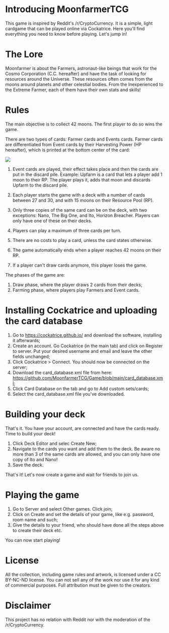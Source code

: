 # Introducing MoonfarmerTCG

This game is inspired by Reddit's /r/CryptoCurrency. It is a simple, light cardgame that can be played online via Cockatrice. Here you'll find everything you need to know before playing. Let's jump in!

# The Lore

Moonfarmer is about the Farmers, astronaut-like beings that work for the Cosmo Corporation (C.C. hereafter) and have the task of looking for resources around the Universe. These resources often comes from the moons around planets and other celestial bodies. From the Inexperienced to the Extreme Farmer, each of them have their own stats and skills!

# Rules

The main objective is to collect 42 moons. The first player to do so wins the game. 

There are two types of cards: Farmer cards and Events cards. Farmer cards are differentiated from Event cards by their Harvesting Power (HP hereafter), which is printed at the bottom center of the card:

![](https://preview.redd.it/wvaz63vfk7pa1.png?width=7442&format=png&auto=webp&v=enabled&s=422049b66226489147e839baeb66d9ad4a03417b)

1. Event cards are played, their effect takes place and then the cards are put in the discard pile. Example: Upfarm is a card that lets a player add 1 moon to their RP. The player plays it, adds that moon and discards Upfarm to the discard pile.

2. Each player starts the game with a deck with a number of cards between 27 and 30, and with 15 moons on their Resource Pool (RP). 
3. Only three copies of the same card can be on the deck, with two exceptions: Nano, The Big One, and Ito, Horizon Breacher. Players can only have one of these on their decks.
4. Players can play a maximum of three cards per turn. 
5. There are no costs to play a card, unless the card states otherwise. 
6. The game automatically ends when a player reaches 42 moons on their RP.
7. If a player can't draw cards anymore, this player loses the game.

The phases of the game are:

1. Draw phase, where the player draws 2 cards from their decks;
2. Farming phase, where players play Farmers and Event cards.



# Installing Cockatrice and uploading the card database

1. Go to https://cockatrice.github.io/ and download the software, installing it afterwards;
2. Create an account. Go Cockatrice (in the main tab) and click on Register to server. Put your desired username and email and leave the other fields unchanged;
3. Click Cockatrice > Connect. You should now be connected on the server;
4. Download the card_database.xml file from here: https://github.com/MoonfarmerTCG/Game/blob/main/card_database.xml;
4. Click Card Database on the tab and go to Add custom sets/cards;
5. Select the card_database.xml file you've downloaded.

# Building your deck

That's it. You have your account, are connected and have the cards ready. Time to build your deck!

1. Click Deck Editor and selec Create New;
2. Navigate to the cards you want and add them to the deck. Be aware no more than 3 of the same cards are allowed, and you can only have one copy of Ito and Nano!
3. Save the deck.

That's it! Let's now create a game and wait for friends to join us.

# Playing the game

1. Go to Server and select Other games. Click join;
2. Click on Create and set the details of your game, like e.g. password, room name and such;
3. Give the details to your friend, who should have done all the steps above to create their deck etc.

You can now start playing!

# License

All the collection, including game rules and artwork, is licensed under a CC BY-NC-ND license. You can not sell any of the work nor use it for any kind of commercial purposes. Full attribution must be given to the creators.

# Disclaimer

This project has no relation with Reddit nor with the moderation of the /r/CryptoCurrency.

